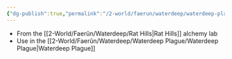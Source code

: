 ```yaml
---
{"dg-publish":true,"permalink":"/2-world/faerun/waterdeep/waterdeep-plague/flowers-from-the-spine-of-the-world/","created":"2025-03-12T20:34:53.149-04:00","updated":"2025-03-13T17:23:43.257-04:00"}
---
```



- From the [[2-World/Faerûn/Waterdeep/Rat Hills\|Rat Hills]] alchemy lab
- Use in the [[2-World/Faerûn/Waterdeep/Waterdeep Plague/Waterdeep Plague\|Waterdeep Plague]]